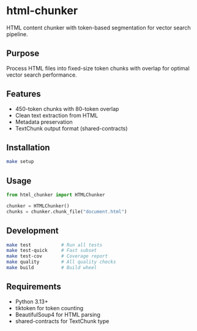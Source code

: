 # html-chunker

HTML content chunker with token-based segmentation for vector search pipeline.

## Purpose

Process HTML files into fixed-size token chunks with overlap for optimal vector search performance.

## Features

- 450-token chunks with 80-token overlap
- Clean text extraction from HTML
- Metadata preservation
- TextChunk output format (shared-contracts)

## Installation

```bash
make setup
```

## Usage

```python
from html_chunker import HTMLChunker

chunker = HTMLChunker()
chunks = chunker.chunk_file("document.html")
```

## Development

```bash
make test           # Run all tests
make test-quick     # Fast subset
make test-cov       # Coverage report
make quality        # All quality checks
make build          # Build wheel
```

## Requirements

- Python 3.13+
- tiktoken for token counting
- BeautifulSoup4 for HTML parsing
- shared-contracts for TextChunk type
